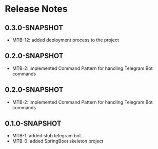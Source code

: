 
# Release Notes

## 0.3.0-SNAPSHOT

*   MTB-12: added deployment process to the project

## 0.2.0-SNAPSHOT

*   MTB-2: implemented Command Pattern for handling Telegram Bot commands



## 0.2.0-SNAPSHOT

*   MTB-2: implemented Command Pattern for handling Telegram Bot commands


## 0.1.0-SNAPSHOT

*   MTB-1: added stub telegram bot
*   MTB-0: added SpringBoot skeleton project